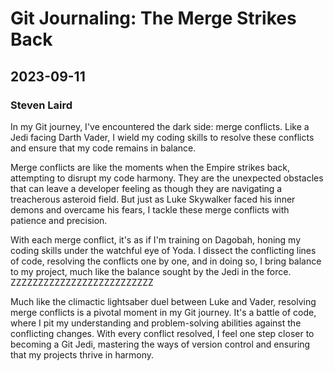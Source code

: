 # Git Journaling: The Merge Strikes Back
## 2023-09-11
### Steven Laird


In my Git journey, I've encountered the dark side: merge conflicts. Like a Jedi facing Darth Vader, I wield my coding skills to resolve these conflicts and ensure that my code remains in balance.

Merge conflicts are like the moments when the Empire strikes back, attempting to disrupt my code harmony. They are the unexpected obstacles that can leave a developer feeling as though they are navigating a treacherous asteroid field. But just as Luke Skywalker faced his inner demons and overcame his fears, I tackle these merge conflicts with patience and precision.

With each merge conflict, it's as if I'm training on Dagobah, honing my coding skills under the watchful eye of Yoda. I dissect the conflicting lines of code, resolving the conflicts one by one, and in doing so, I bring balance to my project, much like the balance sought by the Jedi in the force. ZZZZZZZZZZZZZZZZZZZZZZZZZZ

Much like the climactic lightsaber duel between Luke and Vader, resolving merge conflicts is a pivotal moment in my Git journey. It's a battle of code, where I pit my understanding and problem-solving abilities against the conflicting changes. With every conflict resolved, I feel one step closer to becoming a Git Jedi, mastering the ways of version control and ensuring that my projects thrive in harmony.